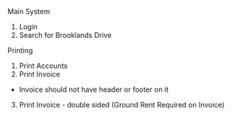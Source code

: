 Main System
1) Login
4) Search for Brooklands Drive


Printing

1) Print Accounts
2) Print Invoice
  - Invoice should not have header or footer on it
3) Print Invoice - double sided (Ground Rent Required on Invoice)
